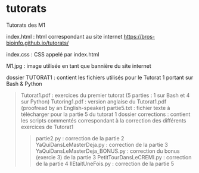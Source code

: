 # tutorats
Tutorats des M1

index.html : html correspondant au site internet https://bros-bioinfo.github.io/tutorats/

index.css : CSS appelé par index.html

M1.jpg : image utilisée en tant que bannière du site internet

dossier TUTORAT1 : contient les fichiers utilisés pour le Tutorat 1 portant sur Bash & Python
> Tutorat1.pdf : exercices du premier tutorat (5 parties : 1 sur Bash et 4 sur Python)
> Tutoring1.pdf : version anglaise du Tutorat1.pdf (proofread by an English-speaker)
> partie5.txt : fichier texte à télécharger pour la partie 5 du tutorat 1
> dossier corrections : contient les scripts commentés correspondant à la correction des différents exercices de Tutorat1
> > partie2.py : correction de la partie 2
> > YaQuiDansLeMasterDeja.py : correction de la partie 3
> > YaQuiDansLeMasterDeja_BONUS.py : correction du bonus (exercie 3) de la partie 3
> > PetitTourDansLeCREMI.py : correction de la partie 4
> > IlEtaitUneFois.py : correction de la partie 5
